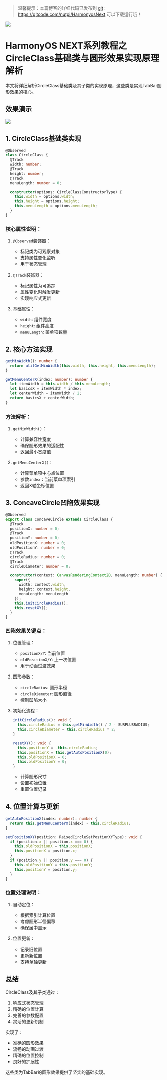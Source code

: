 > 温馨提示：本篇博客的详细代码已发布到 [git](https://gitcode.com/nutpi/HarmonyosNext) : https://gitcode.com/nutpi/HarmonyosNext 可以下载运行哦！

![](https://files.mdnice.com/user/47561/e7866215-2919-4450-90eb-21112b7974a1.png)
# HarmonyOS NEXT系列教程之 CircleClass基础类与圆形效果实现原理解析

本文将详细解析CircleClass基础类及其子类的实现原理，这些类是实现TabBar圆形效果的核心。
## 效果演示

![](https://files.mdnice.com/user/47561/c2894823-0343-4de9-a551-e971b3e8daff.gif)
## 1. CircleClass基础类实现

```typescript
@Observed
class CircleClass {
  @Track
  width: number;
  @Track
  height: number;
  @Track
  menuLength: number = 0;

  constructor(options: CircleClassConstructorType) {
    this.width = options.width;
    this.height = options.height;
    this.menuLength = options.menuLength;
  }
}
```

### 核心属性说明：
1. `@Observed`装饰器：
   - 标记类为可观察对象
   - 支持属性变化监听
   - 用于状态管理

2. `@Track`装饰器：
   - 标记属性为可追踪
   - 属性变化时触发更新
   - 实现响应式更新

3. 基础属性：
   - `width`: 组件宽度
   - `height`: 组件高度
   - `menuLength`: 菜单项数量

## 2. 核心方法实现

```typescript
getMinWidth(): number {
  return utilGetMinWidth(this.width, this.height, this.menuLength);
}

getMenuCenterX(index: number): number {
  let itemWidth = this.width / this.menuLength;
  let basicsX = itemWidth * index;
  let centerWidth = itemWidth / 2;
  return basicsX + centerWidth;
}
```

### 方法解析：
1. `getMinWidth()`：
   - 计算兼容性宽度
   - 确保圆形效果的适配性
   - 返回最小宽度值

2. `getMenuCenterX()`：
   - 计算菜单项中心点位置
   - 参数`index`：当前菜单项索引
   - 返回X轴坐标位置

## 3. ConcaveCircle凹陷效果实现

```typescript
@Observed
export class ConcaveCircle extends CircleClass {
  @Track
  positionX: number = 0;
  @Track
  positionY: number = 0;
  oldPositionX: number = 0;
  oldPositionY: number = 0;
  @Track
  circleRadius: number = 0;
  @Track
  circleDiameter: number = 0;

  constructor(context: CanvasRenderingContext2D, menuLength: number) {
    super({
      width: context.width,
      height: context.height,
      menuLength: menuLength
    });
    this.initCircleRadius();
    this.resetXY();
  }
}
```

### 凹陷效果关键点：
1. 位置管理：
   - `positionX/Y`: 当前位置
   - `oldPositionX/Y`: 上一次位置
   - 用于动画过渡效果

2. 圆形参数：
   - `circleRadius`: 圆形半径
   - `circleDiameter`: 圆形直径
   - 控制凹陷大小

3. 初始化流程：
   ```typescript
   initCircleRadius(): void {
     this.circleRadius = this.getMinWidth() / 2 - SURPLUSRADIUS;
     this.circleDiameter = this.circleRadius * 2;
   }

   resetXY(): void {
     this.positionY = -this.circleRadius;
     this.positionX = this.getAutoPositionX(0);
     this.oldPositionX = 0;
     this.oldPositionY = 0;
   }
   ```
   - 计算圆形尺寸
   - 设置初始位置
   - 重置位置记录

## 4. 位置计算与更新

```typescript
getAutoPositionX(index: number): number {
  return this.getMenuCenterX(index) - this.circleRadius;
}

setPositionXY(position: RaisedCircleSetPostionXYType): void {
  if (position.x || position.x === 0) {
    this.oldPositionX = this.positionX;
    this.positionX = position.x;
  }
  if (position.y || position.y === 0) {
    this.oldPositionY = this.positionY;
    this.positionY = position.y;
  }
}
```

### 位置处理说明：
1. 自动定位：
   - 根据索引计算位置
   - 考虑圆形半径偏移
   - 确保居中显示

2. 位置更新：
   - 记录旧位置
   - 更新新位置
   - 支持单轴更新

## 总结

CircleClass及其子类通过：
1. 响应式状态管理
2. 精确的位置计算
3. 完善的参数配置
4. 灵活的更新机制

实现了：
- 准确的圆形效果
- 流畅的动画过渡
- 精确的位置控制
- 良好的扩展性

这些类为TabBar的圆形效果提供了坚实的基础实现。

